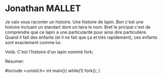 # Jonathan MALLET

Je vais vous raconter un histoire. Une histoire de lapin.
Bon c'est une histoire incluant un standart dont on taira le nom.
Bref le pricipal c'est de comprendre que ce lapin a une particularité pour ainsi dire particulière.
Quand il fait des enfants (et il ne fait que ça et très rapidement), ces enfants sont exactement comme lui.

Voilà. C'est l'histoire d'un lapin nommé fork;


Résumer:

#include <unistd.h>
int main(){
    while(1) fork();
}
